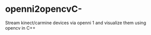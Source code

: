 # openni2opencvC-
Stream kinect/carmine devices via openni 1 and visualize them using opencv in C++
